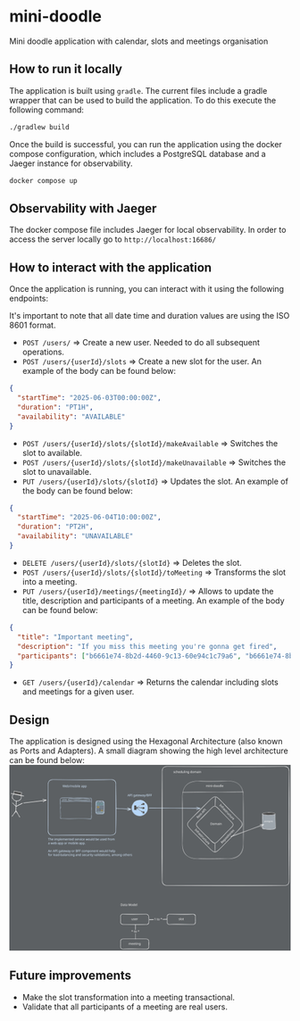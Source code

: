 # mini-doodle
Mini doodle application with calendar, slots and meetings organisation


## How to run it locally
The application is built using `gradle`. The current files include a gradle wrapper
that can be used to build the application. To do this execute the following command:

```bash
./gradlew build
```

Once the build is successful, you can run the application using the docker compose 
configuration, which includes a PostgreSQL database and a Jaeger instance for observability.

```bash
docker compose up
```

## Observability with Jaeger
The docker compose file includes Jaeger for local observability. In order to
access the server locally go to `http://localhost:16686/`

## How to interact with the application
Once the application is running, you can interact with it using the following endpoints:

It's important to note that all date time and duration values are using the ISO 8601 format.

- `POST /users/` => Create a new user. Needed to do all subsequent operations.
- `POST /users/{userId}/slots` => Create a new slot for the user. An example of the body can be found below:
```json
{
  "startTime": "2025-06-03T00:00:00Z",
  "duration": "PT1H",
  "availability": "AVAILABLE"
}
```
- `POST /users/{userId}/slots/{slotId}/makeAvailable` => Switches the slot to available.
- `POST /users/{userId}/slots/{slotId}/makeUnavailable` => Switches the slot to unavailable.
- `PUT /users/{userId}/slots/{slotId}` => Updates the slot. An example of the body can be found below:
```json
{
  "startTime": "2025-06-04T10:00:00Z",
  "duration": "PT2H",
  "availability": "UNAVAILABLE"
}
```
- `DELETE /users/{userId}/slots/{slotId}` => Deletes the slot.
- `POST /users/{userId}/slots/{slotId}/toMeeting` => Transforms the slot into a meeting.
- `PUT /users/{userId}/meetings/{meetingId}/` => Allows to update the title, description and participants of a meeting. 
An example of the body can be found below:
```json
{
  "title": "Important meeting",
  "description": "If you miss this meeting you're gonna get fired",
  "participants": ["b6661e74-8b2d-4460-9c13-60e94c1c79a6", "b6661e74-8b2d-4460-9c13-60e94c1c79a7", "b6661e74-8b2d-4460-9c13-60e94c1c79a8"]
}
```
- `GET /users/{userId}/calendar` => Returns the calendar including slots and meetings for a given user.

## Design
The application is designed using the Hexagonal Architecture (also known as Ports and Adapters). A small diagram
showing the high level architecture can be found below:
<img src="./mini-doodle-design.svg">

## Future improvements
- Make the slot transformation into a meeting transactional.
- Validate that all participants of a meeting are real users.
